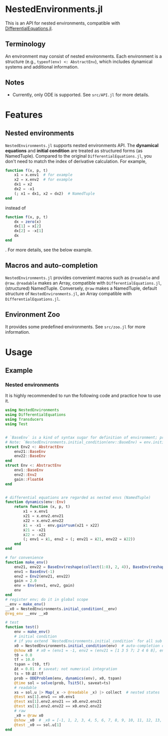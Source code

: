 # NestedEnvironments.jl
This is an API for nested environments,
compatible with [DifferentialEquations.jl](https://github.com/SciML/DifferentialEquations.jl).

## Terminology
An environment may consist of nested environments.
Each environment is a structure (e.g., `typeof(env) <: AbstractEnv`), which includes dynamical systems and additional information.

## Notes
- Currently, only ODE is supported.
See `src/API.jl` for more details.

# Features
## Nested environments
`NestedEnvironments.jl` supports nested environments API.
The **dynamical equations** and **initial condition** are treated as structured forms (as NamedTuple).
Compared to the original `DifferentialEquations.jl`, you don't need to match the index of derivative calculation.
For example,
```julia
function f(x, p, t)
    x1 = x.env1  # for example
    x2 = x.env2  # for example
    dx1 = x2
    dx2 = -x1
    (; x1 = dx1, x2 = dx2)  # NamedTuple
end
```
instead of
```julia
function f(x, p, t)
    dx = zero(x)
    dx[1] = x[2]
    dx[2] = -x[1]
    dx
end
```
.
For more details, see the below example.

## Macros and auto-completion
`NestedEnvironments.jl` provides convenient macros such as `@readable` and `@raw`.
`@readable` makes an Array, compatible with `DifferentialEquations.jl`, (structured) NamedTuple.
Conversely,
`@raw` makes a NamedTuple, default structure of `NestedEnvironments.jl`, an Array compatible with `DifferentialEquations.jl`.

## Environment Zoo
It provides some predefined environments.
See `src/zoo.jl` for more information.


# Usage
## Example
### Nested environments
It is highly recommended to run the following code and practice how to use it.

```julia
using NestedEnvironments
using DifferentialEquations
using Transducers
using Test


# `BaseEnv` is a kind of syntax sugar for definition of environment; provided by `src/zoo.jl`.
# Note: `NestedEnvironments.initial_condition(env::BaseEnv) = env.initial_state`
struct Env2 <: AbstractEnv
    env21::BaseEnv
    env22::BaseEnv
end
struct Env <: AbstractEnv
    env1::BaseEnv
    env2::Env2
    gain::Float64
end


# differential equations are regarded as nested envs (NamedTuple)
function dynamics(env::Env)
    return function (x, p, t)
        x1 = x.env1
        x21 = x.env2.env21
        x22 = x.env2.env22
        ẋ1 = -x1 - env.gain*sum(x21 + x22)
        ẋ21 = -x21
        ẋ22 = -x22
        (; env1 = ẋ1, env2 = (; env21 = ẋ21, env22 = ẋ22))
    end
end

# for convenience
function make_env()
    env21, env22 = BaseEnv(reshape(collect(1:8), 2, 4)), BaseEnv(reshape(collect(9:16), 2, 4))
    env1 = BaseEnv(-1)
    env2 = Env2(env21, env22)
    gain = 2.0
    env = Env(env1, env2, gain)
    env
end
# register env; do it in global scope
__env = make_env()
__x0 = NestedEnvironments.initial_condition(__env)
@reg_env __env __x0

# test
function test()
    env = make_env()
    # initial condition
    # if you extend `NestedEnvironments.initial_condition` for all sub environments, then `NestedEnvironments.initial_condition(env::Env)` will automatically complete a readable initial condition as NamedTuple.
    x0 = NestedEnvironments.initial_condition(env)  # auto-completion of initial condition
    @show x0  # x0 = (env1 = -1, env2 = (env21 = [1 3 5 7; 2 4 6 8], env22 = [9 11 13 15; 10 12 14 16]))
    t0 = 0.0
    tf = 10.0
    tspan = (t0, tf)
    Δt = 0.01  # saveat; not numerical integration
    ts = t0:Δt:tf
    prob = ODEProblem(env, dynamics(env), x0, tspan)
    @time sol = solve(prob, Tsit5(), saveat=ts)
    # readable
    xs = sol.u |> Map(_x -> @readable _x) |> collect  # nested states
    @test xs[1].env1 == x0.env1
    @test xs[1].env2.env21 == x0.env2.env21
    @test xs[1].env2.env22 == x0.env2.env22
    # raw
    _x0 = @raw x0
    @show _x0  # _x0 = [-1, 1, 2, 3, 4, 5, 6, 7, 8, 9, 10, 11, 12, 13, 14, 15, 16]
    @test _x0 == sol.u[1]
end
```
